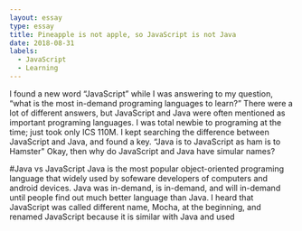 ```yaml
---
layout: essay
type: essay
title: Pineapple is not apple, so JavaScript is not Java
date: 2018-08-31
labels:
  - JavaScript
  - Learning
---
```


I found a new word “JavaScript” while I was answering to my question, “what is the most in-demand programing languages to learn?” There were a lot of different answers, but JavaScript and Java were often mentioned as important programing languages. I was total newbie to programing at the time; just took only ICS 110M. I kept searching the difference between JavaScript and Java, and found a key. “Java is to JavaScript as ham is to Hamster" Okay, then why do JavaScript and Java have simular names?

#Java vs JavaScript
Java is the most popular object-oriented programing language that widely used by sofeware developers of computers and android devices. Java was in-demand, is in-demand, and will in-demand until people find out much better language than Java. I heard that JavaScript was called different name, Mocha, at the beginning, and renamed JavaScript because it is similar with Java and used   

